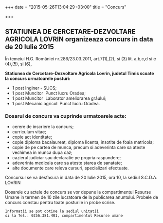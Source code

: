 +++
date = "2015-05-26T13:04:29+03:00"
title = "Concurs"

+++

## STATIUNEA DE CERCETARE-DEZVOLTARE AGRICOLA LOVRIN organizeaza concurs in data de 20 Iulie 2015

În temeiul H.G. României nr.286/23.03.2011, art.7(1),(2), si (3) lit. a,b,c,d si e (4),(5), si (6),

**Statiunea de Cercetare-Dezvoltare Agricola Lovrin, judetul Timis scoate la concurs urmatoarele posturi:**

 * 1 post Inginer - SUCS;
 * 1 post Muncitor ­ Punct lucru Oradea;
 * 1 post Muncitor ­ Laborator ameliorarea grâului;
 * 1 post Mecanic agricol ­ Punct lucru Oradea.

### Dosarul de concurs va cuprinde urmatoarele acte:


- cerere de inscriere la concurs;
- curriculum vitae;
- copie act identitate;
- copie diploma bacalaureat, diploma licenta, insotite de foaia matricola;
- copie de pe cartea de munca, precum si adeverinta care sa ateste vechimea in munca dupa caz;
- cazierul judiciar sau declaratie pe propria raspundere;
- adeverinta medicala care sa ateste starea de sanatate;
- alte documente care releva cursuri, specializari efectuate.

Concursul se va desfasura in data de 20 Iulie 2015, ora 10, la sediul S.C.D.A. LOVRIN

Dosarele cu actele de concurs se vor depune la compartimentul Resurse Umane
in termen de 10 zile lucratoare de la publicarea anuntului.
Probele de concurs constau pentru toate posturile in probe scrise.

    Informatii se pot obtine la sediul unitatii
    si la Tel.: 0256.381.401, compartimentul Resurse umane
